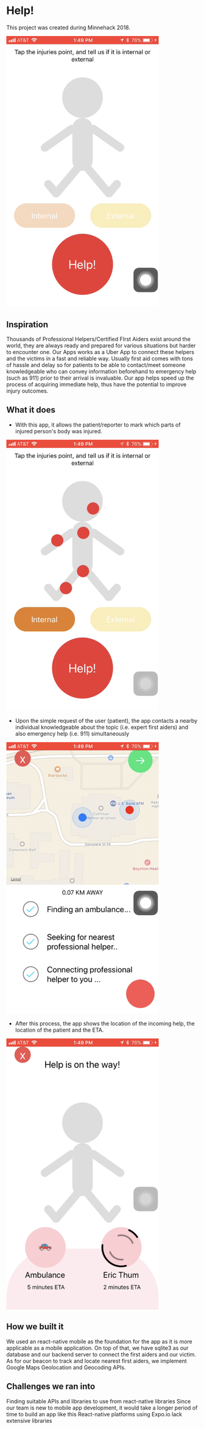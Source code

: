 # Help!

This project was created during Minnehack 2018.

<img src="./screenshots/home.PNG" width="400" >

## Inspiration
Thousands of Professional Helpers/Certified FIrst Aiders exist around the world, they are always ready and prepared for various situations but harder to encounter one. Our Apps works as a Uber App to connect these helpers and the victims in a fast and reliable way. Usually first aid comes with tons of hassle and delay so for patients to be able to contact/meet someone knowledgeable who can convey information beforehand to emergency help (such as 911) prior to their arrival is invaluable. Our app helps speed up the process of acquiring immediate help, thus have the potential to improve injury outcomes.

## What it does
* With this app, it allows the patient/reporter to mark which parts of injured person's body was injured.

<img src="./screenshots/select.PNG" width="400" >

* Upon the simple request of the user (patient), the app contacts a nearby individual knowledgeable about the topic (i.e. expert first aiders) and also emergency help (i.e. 911) simultaneously

<img src="./screenshots/find.PNG" width="400" >

* After this process, the app shows the location of the incoming help, the location of the patient and the ETA.

<img src="./screenshots/otw.PNG" width="400" >


## How we built it
We used an react-native mobile as the foundation for the app as it is more applicable as a mobile application. On top of that, we have sqlite3 as our database and our backend server to connect the first aiders and our victim. As for our beacon to track and locate nearest first aiders, we implement Google Maps Geolocation and Geocoding APIs.

## Challenges we ran into
Finding suitable APIs and libraries to use from react-native libraries Since our team is new to mobile app development, it would take a longer period of time to build an app like this React-native platforms using Expo.io lack extensive libraries
